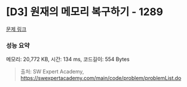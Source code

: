# [D3] 원재의 메모리 복구하기 - 1289 

[문제 링크](https://swexpertacademy.com/main/code/problem/problemDetail.do?contestProbId=AV19AcoKI9sCFAZN) 

### 성능 요약

메모리: 20,772 KB, 시간: 134 ms, 코드길이: 554 Bytes



> 출처: SW Expert Academy, https://swexpertacademy.com/main/code/problem/problemList.do